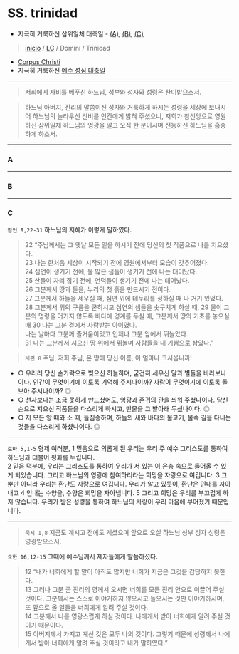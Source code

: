 # SS. trinidad
- 지극히 거룩하신 삼위일체 대축일 - [(A)](#a), [(B)](#b), [(C)](#c)

> [inicio](../README.md) / [LC](../LC.md) / Domini / Trinidad

- [Corpus Christi](./corpus-christi.md)  
- 지극히 거룩하신 [예수 성심 대축일](./coeur.md)  

----

> 저희에게 자비를 베푸신 하느님, 성부와 성자와 성령은 찬미받으소서.

> 하느님 아버지, 진리의 말씀이신 성자와 거룩하게 하시는 성령을 세상에 보내시어 하느님의 놀라우신 신비를 인간에게 밝혀 주셨으니, 저희가 참신앙으로 영원하신 삼위일체 하느님의 영광을 알고 오직 한 분이시며 전능하신 하느님을 흠숭하게 하소서.

----

### A


----

### B


----

### C

`잠언 8,22-31` 하느님의 지혜가 이렇게 말하였다.  
> 22 “주님께서는 그 옛날 모든 일을 하시기 전에 당신의 첫 작품으로 나를 지으셨다.  
23 나는 한처음 세상이 시작되기 전에 영원에서부터 모습이 갖추어졌다.  
24 심연이 생기기 전에, 물 많은 샘들이 생기기 전에 나는 태어났다.  
25 산들이 자리 잡기 전에, 언덕들이 생기기 전에 나는 태어났다.  
26 그분께서 땅과 들을, 누리의 첫 흙을 만드시기 전이다.  
27 그분께서 하늘을 세우실 때, 심연 위에 테두리를 정하실 때 나 거기 있었다.  
28 그분께서 위의 구름을 굳히시고 심연의 샘들을 솟구치게 하실 때, 29 물이 그분의 명령을 어기지 않도록 바다에 경계를 두실 때, 그분께서 땅의 기초를 놓으실 때 30 나는 그분 곁에서 사랑받는 아이였다.  
나는 날마다 그분께 즐거움이었고 언제나 그분 앞에서 뛰놀았다.  
31 나는 그분께서 지으신 땅 위에서 뛰놀며 사람들을 내 기쁨으로 삼았다.”


> `시편 8` 주님, 저희 주님, 온 땅에 당신 이름, 이 얼마나 크시옵니까!
- ○ 우러러 당신 손가락으로 빚으신 하늘하며, 굳건히 세우신 달과 별들을 바라보나이다. 인간이 무엇이기에 이토록 기억해 주시나이까? 사람이 무엇이기에 이토록 돌보아 주시나이까? ◎
- ○ 천사보다는 조금 못하게 만드셨어도, 영광과 존귀의 관을 씌워 주셨나이다. 당신 손으로 지으신 작품들을 다스리게 하시고, 만물을 그 발아래 두셨나이다. ◎
- ○ 저 모든 양 떼와 소 떼, 들짐승하며, 하늘의 새와 바다의 물고기, 물속 길을 다니는 것들을 다스리게 하셨나이다. ◎

----

`로마 5,1-5` 형제 여러분, 1 믿음으로 의롭게 된 우리는 우리 주 예수 그리스도를 통하여 하느님과 더불어 평화를 누립니다.  
2 믿음 덕분에, 우리는 그리스도를 통하여 우리가 서 있는 이 은총 속으로 들어올 수 있게 되었습니다.
그리고 하느님의 영광에 참여하리라는 희망을 자랑으로 여깁니다.
3 그뿐만 아니라 우리는 환난도 자랑으로 여깁니다.
우리가 알고 있듯이, 환난은 인내를 자아내고
4 인내는 수양을, 수양은 희망을 자아냅니다.
5 그리고 희망은 우리를 부끄럽게 하지 않습니다.
우리가 받은 성령을 통하여
하느님의 사랑이 우리 마음에 부어졌기 때문입니다.

----

> `묵시 1,8` 지금도 계시고 전에도 계셨으며 앞으로 오실 하느님 성부 성자 성령은 영광받으소서.

`요한 16,12-15` 그때에 예수님께서 제자들에게 말씀하셨다.  
> 12 “내가 너희에게 할 말이 아직도 많지만 너희가 지금은 그것을 감당하지 못한다.  
13 그러나 그분 곧 진리의 영께서 오시면 너희를 모든 진리 안으로 이끌어 주실 것이다.
그분께서는 스스로 이야기하지 않으시고 들으시는 것만 이야기하시며, 또 앞으로 올 일들을 너희에게 알려 주실 것이다.  
14 그분께서 나를 영광스럽게 하실 것이다. 나에게서 받아 너희에게 알려 주실 것이기 때문이다.  
15 아버지께서 가지고 계신 것은 모두 나의 것이다. 그렇기 때문에 성령께서 나에게서 받아 너희에게 알려 주실 것이라고 내가 말하였다.”  